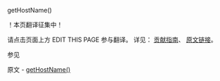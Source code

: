  getHostName()

 ！本页翻译征集中！

请点击页面上方 EDIT THIS PAGE 参与翻译。
详见：
[贡献指南]( https://github.com/JinMuInfo/MongoDB-Manual-zh/blob/master/CONTRIBUTING.md )、
[原文链接](  https://docs.mongodb.com/manual/reference/method/getHostName/  )。

 参见

原文 - [getHostName()]( https://docs.mongodb.com/manual/reference/method/getHostName/ )

